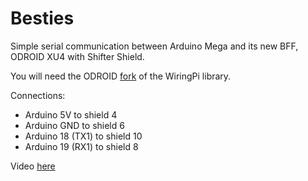 # Besties
Simple serial communication between Arduino Mega and its new BFF, ODROID XU4 with Shifter Shield.

You will need the ODROID <a href="https://github.com/hardkernel/wiringPi">fork</a> of the WiringPi library.

Connections: 
<ul>
<li> Arduino 5V to shield 4
<li> Arduino GND to shield 6
<li> Arduino 18 (TX1) to shield 10
<li> Arduino 19 (RX1) to shield 8
</ul>

Video <a href="https://www.youtube.com/watch?v=g79-bIzoZzc">here</a>
